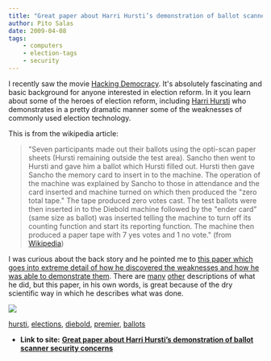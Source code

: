 ```yaml
---
title: "Great paper about Harri Hursti’s demonstration of ballot scanner security concerns"
author: Pito Salas
date: 2009-04-08
tags:
    - computers
    - election-tags
    - security
---
```




I recently saw the movie [Hacking
Democracy](<http://www.hackingdemocracy.com/>). It's absolutely fascinating
and basic background for anyone interested in election reform. In it you learn
about some of the heroes of election reform, including [Harri
Hursti](<http://en.wikipedia.org/wiki/Harri_Hursti>) who demonstrates in a
pretty dramatic manner some of the weaknesses of commonly used election
technology.

This is from the wikipedia article:

> "Seven participants made out their ballots using the opti-scan paper sheets
> (Hursti remaining outside the test area). Sancho then went to Hursti and
> gave him a ballot which Hursti filled out. Hursti then gave Sancho the
> memory card to insert in to the machine. The operation of the machine was
> explained by Sancho to those in attendance and the card inserted and machine
> turned on which then produced the "zero total tape." The tape produced zero
> votes cast. The test ballots were then inserted in to the Diebold machine
> followed by the "ender card" (same size as ballot) was inserted telling the
> machine to turn off its counting function and start its reporting function.
> The machine then produced a paper tape with 7 yes votes and 1 no vote."
> (from [Wikipedia](<http://en.wikipedia.org/wiki/Hursti_Hack>))

I was curious about the back story and he pointed me to [this paper which goes
into extreme detail of how he discovered the weaknesses and how he was able to
demonstrate them](<http://www.blackboxvoting.org/BBVreport.pdf>). There are
[many](<http://www.votetrustusa.org/index.php?option=com_content&task=view&id=798&Itemid=51>)
[other](<http://en.wikipedia.org/wiki/Hursti_Hack>) descriptions of what he
did, but this paper, in his own words, is great because of the dry scientific
way in which he describes what was done.

![](https://i0.wp.com/img.zemanta.com/pixy.gif?w=584)

[hursti](<http://technorati.com/tag/hursti>),
[elections](<http://technorati.com/tag/elections>),
[diebold](<http://technorati.com/tag/diebold>),
[premier](<http://technorati.com/tag/premier>),
[ballots](<http://technorati.com/tag/ballots>)


* **Link to site:** **[Great paper about Harri Hursti’s demonstration of ballot scanner security concerns](None)**
